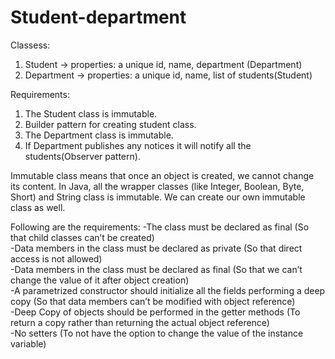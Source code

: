 # Student-department
Classess:
1. Student -> properties: a unique id, name, department (Department)
2. Department -> properties: a unique id, name, list of students(Student)


Requirements:
1. The Student class is immutable.<br />
2. Builder pattern for creating student class.<br />
3. The Department class is immutable.<br />
4. If Department publishes any notices it will notify all the students(Observer pattern).<br />

Immutable class means that once an object is created, we cannot change its content. In Java, all the wrapper classes (like Integer, Boolean, Byte, Short) and String class is immutable. We can create our own immutable class as well. 

Following are the requirements: 
-The class must be declared as final (So that child classes can’t be created)<br />
-Data members in the class must be declared as private (So that direct access is not allowed)<br />
-Data members in the class must be declared as final (So that we can’t change the value of it after object creation)<br />
-A parametrized constructor should initialize all the fields performing a deep copy (So that data members can’t be modified with object reference)<br />
-Deep Copy of objects should be performed in the getter methods (To return a copy rather than returning the actual object reference)<br />
-No setters (To not have the option to change the value of the instance variable)<br />
